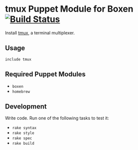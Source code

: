 # tmux Puppet Module for Boxen [![Build Status](https://travis-ci.org/boxen/puppet-tmux.png?branch=master)](https://travis-ci.org/boxen/puppet-tmux)

Install [tmux](http://tmux.sourceforge.net/), a terminal multiplexer.

## Usage

```puppet
include tmux
```

## Required Puppet Modules

* `boxen`
* `homebrew`

## Development

Write code. Run one of the following tasks to test it:
* `rake syntax`
* `rake style`
* `rake spec`
* `rake build`
